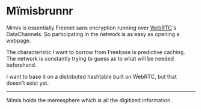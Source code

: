 Mïmisbrunnr
===========

Mimis is essentially Freenet sans encryption running over [WebRTC](http://webrtc.org)'s DataChannels. So participating in the network is as easy as opening a webpage.

The characteristic I want to borrow from Freebase is predictive caching. The network is constantly trying to guess as to what will be needed beforehand.

I want to base it on a distributed hashtable built on WebRTC, but that doesn't exist yet.

-----

Mïmis holds the memesphere which is all the digitized information.

